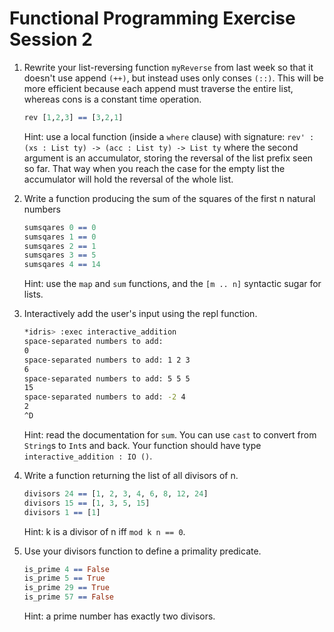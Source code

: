 # Functional Programming Exercise Session 2

 1. Rewrite your list-reversing function `myReverse` from last week so that it
    doesn't use append `(++)`, but instead uses only conses `(::)`.  This
    will be more efficient because each append must traverse the entire
    list, whereas cons is a constant time operation.
    ``` idris
    rev [1,2,3] == [3,2,1]
    ```
    Hint: use a local function (inside a `where` clause) with 
    signature: `rev' : (xs : List ty) -> (acc : List ty) -> List ty` 
    where the second argument is an
    accumulator, storing the reversal of the list prefix seen so far.
    That way when you reach the case for the empty list the accumulator
    will hold the reversal of the whole list.

 2. Write a function producing the sum of the squares of the first n natural numbers
    ``` idris
    sumsqares 0 == 0
    sumsqares 1 == 0
    sumsqares 2 == 1
    sumsqares 3 == 5
    sumsqares 4 == 14
    ```
    Hint: use the `map` and `sum` functions, and the `[m .. n]` syntactic sugar for lists.

 3. Interactively add the user's input using the repl function.
    ``` bash
    *idris> :exec interactive_addition
    space-separated numbers to add:
    0
    space-separated numbers to add: 1 2 3
    6
    space-separated numbers to add: 5 5 5
    15
    space-separated numbers to add: -2 4 
    2
    ^D
    ```
    Hint: read the documentation for `sum`. You can use `cast` to convert
    from `String`s to `Int`s and back. Your function should have type
    `interactive_addition : IO ()`.

 4. Write a function returning the list of all divisors of n.
    ``` idris
    divisors 24 == [1, 2, 3, 4, 6, 8, 12, 24]
    divisors 15 == [1, 3, 5, 15]
    divisors 1 == [1]
    ```
    Hint: k is a divisor of n iff `mod k n == 0`.

 5. Use your divisors function to define a primality predicate.
    ``` idris
    is_prime 4 == False
    is_prime 5 == True
    is_prime 29 == True
    is_prime 57 == False
    ```
    Hint: a prime number has exactly two divisors.
